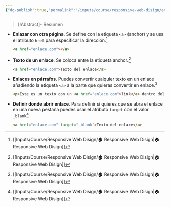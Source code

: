 ```yaml
---
{"dg-publish":true,"permalink":"/inputs/course/responsive-web-disign/enlaces-en-html/","tags":["programation","HTML","FreeCodeCamp"]}
---
```


> [!Abstract]- Resumen
> 

[^1]: [[Inputs/Course/Responsive Web Disign/🏠 Responsive Web Disign\|🏠 Responsive Web Disign]]

- **Enlazar con otra página**. Se define con la etiqueta `<a>` (anchor) y se usa el atributo `href` para especificar la dirección.[^1]
   ```HTML 
   <a href="enlace.com"></a>
   ```
-  **Texto de un enlace**. Se coloca entre la etiqueta anchor.[^1]
   ```HTML 
   <a href="enlace.com">Texto del enlace</a>
   ```
- **Enlaces en párrafos**. Puedes convertir cualquier texto en un enlace añadiendo la etiqueta `<a>` a la parte que quieras convertir en enlace.[^1]
   ```HTML 
   <p>Este es un texto con un <a href="enlace.com">link</a> dentro del texto</p>
   ```
- **Definir donde abrir enlace**. Para definir si quieres que se abra el enlace en una nueva pestaña puedes usar el atributo `target` con el valor `_blank`[^1]
   ```HTML 
   <a href="enlace.com" target="_blank">Texto del enlace</a>
   ```

